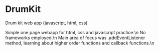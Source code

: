 # DrumKit
Drum kit web app (javascript, html, css)

Simple one page webapp for html, css and javascript practice.\n
No frameworks employed.\n
Main area of focus was .addEventListener method, learning about higher order functions and callback functions.\n
